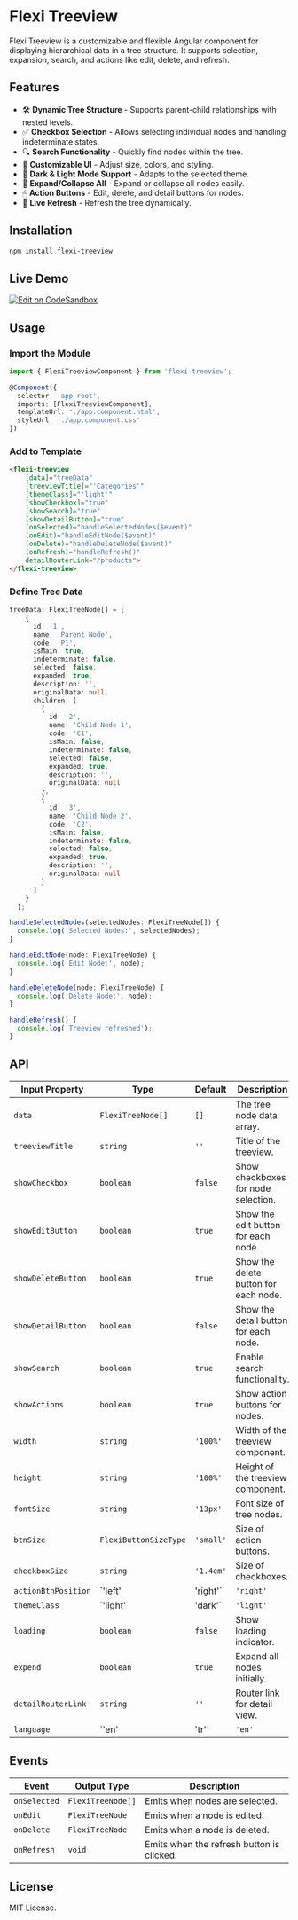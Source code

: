 # Flexi Treeview

Flexi Treeview is a customizable and flexible Angular component for displaying hierarchical data in a tree structure. It supports selection, expansion, search, and actions like edit, delete, and refresh.

## Features

- 🛠 **Dynamic Tree Structure** - Supports parent-child relationships with nested levels.
- ✅ **Checkbox Selection** - Allows selecting individual nodes and handling indeterminate states.
- 🔍 **Search Functionality** - Quickly find nodes within the tree.
- 📏 **Customizable UI** - Adjust size, colors, and styling.
- 🎨 **Dark & Light Mode Support** - Adapts to the selected theme.
- 🔄 **Expand/Collapse All** - Expand or collapse all nodes easily.
- 🖱 **Action Buttons** - Edit, delete, and detail buttons for nodes.
- 🔄 **Live Refresh** - Refresh the tree dynamically.

## Installation

```sh
npm install flexi-treeview
```

## Live Demo
[![Edit on CodeSandbox](https://codesandbox.io/static/img/play-codesandbox.svg)](https://stackblitz.com/edit/stackblitz-starters-cezmebmc?file=src%2Fmain.ts)

## Usage

### Import the Module

```ts
import { FlexiTreeviewComponent } from 'flexi-treeview';

@Component({
  selector: 'app-root',
  imports: [FlexiTreeviewComponent],
  templateUrl: './app.component.html',
  styleUrl: './app.component.css'
})
```

### Add to Template

```html
<flexi-treeview
    [data]="treeData"
    [treeviewTitle]="'Categories'"
    [themeClass]="'light'"
    [showCheckbox]="true"
    [showSearch]="true"
    [showDetailButton]="true"
    (onSelected)="handleSelectedNodes($event)"
    (onEdit)="handleEditNode($event)"
    (onDelete)="handleDeleteNode($event)"
    (onRefresh)="handleRefresh()"
    detailRouterLink="/products">
</flexi-treeview>
```

### Define Tree Data

```ts
treeData: FlexiTreeNode[] = [
    {
      id: '1',
      name: 'Parent Node',
      code: 'P1',
      isMain: true,
      indeterminate: false,
      selected: false,
      expanded: true,
      description: '',
      originalData: null,
      children: [
        {
          id: '2',
          name: 'Child Node 1',
          code: 'C1',
          isMain: false,
          indeterminate: false,
          selected: false,
          expanded: true,
          description: '',
          originalData: null
        },
        {
          id: '3',
          name: 'Child Node 2',
          code: 'C2',
          isMain: false,
          indeterminate: false,
          selected: false,
          expanded: true,
          description: '',
          originalData: null
        }
      ]
    }
  ];
```

```ts
handleSelectedNodes(selectedNodes: FlexiTreeNode[]) {
  console.log('Selected Nodes:', selectedNodes);
}

handleEditNode(node: FlexiTreeNode) {
  console.log('Edit Node:', node);
}

handleDeleteNode(node: FlexiTreeNode) {
  console.log('Delete Node:', node);
}

handleRefresh() {
  console.log('Treeview refreshed');
}
```

## API

| Input Property      | Type                | Default | Description |
|---------------------|--------------------|---------|-------------|
| `data`             | `FlexiTreeNode[]`   | `[]`  | The tree node data array. |
| `treeviewTitle`    | `string`            | `''`   | Title of the treeview. |
| `showCheckbox`     | `boolean`           | `false` | Show checkboxes for node selection. |
| `showEditButton`   | `boolean`           | `true`  | Show the edit button for each node. |
| `showDeleteButton` | `boolean`           | `true`  | Show the delete button for each node. |
| `showDetailButton` | `boolean`           | `false` | Show the detail button for each node. |
| `showSearch`       | `boolean`           | `true`  | Enable search functionality. |
| `showActions`      | `boolean`           | `true`  | Show action buttons for nodes. |
| `width`           | `string`            | `'100%'` | Width of the treeview component. |
| `height`          | `string`            | `'100%'` | Height of the treeview component. |
| `fontSize`        | `string`            | `'13px'` | Font size of tree nodes. |
| `btnSize`         | `FlexiButtonSizeType` | `'small'` | Size of action buttons. |
| `checkboxSize`    | `string`            | `'1.4em'` | Size of checkboxes. |
| `actionBtnPosition` | `'left' | 'right'` | `'right'` | Position of action buttons. |
| `themeClass`      | `'light' | 'dark'`  | `'light'` | Theme of the treeview component. |
| `loading`         | `boolean`           | `false` | Show loading indicator. |
| `expend`         | `boolean`           | `true` | Expand all nodes initially. |
| `detailRouterLink` | `string`           | `''` | Router link for detail view. |
| `language`        | `'en' | 'tr'`       | `'en'` | Language setting for labels. |


## Events

| Event       | Output Type          | Description |
|------------|--------------------|-------------|
| `onSelected` | `FlexiTreeNode[]` | Emits when nodes are selected. |
| `onEdit`     | `FlexiTreeNode`   | Emits when a node is edited. |
| `onDelete`   | `FlexiTreeNode`   | Emits when a node is deleted. |
| `onRefresh`  | `void`            | Emits when the refresh button is clicked. |

## License

MIT License.